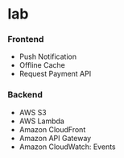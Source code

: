 lab
===================

### Frontend
* Push Notification
* Offline Cache
* Request Payment API

### Backend
* AWS S3
* AWS Lambda
* Amazon CloudFront
* Amazon API Gateway
* Amazon CloudWatch: Events
